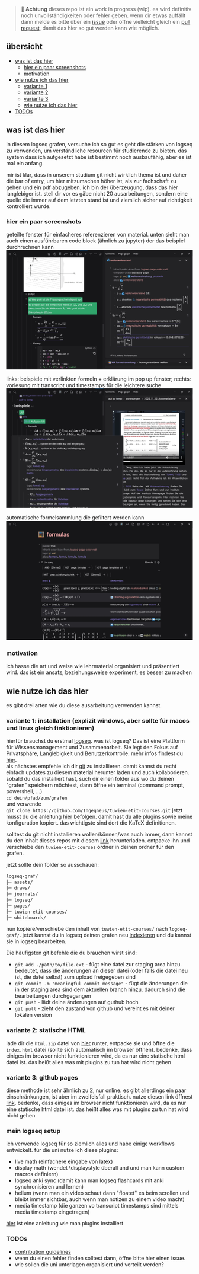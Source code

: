 > **🚧 Achtung**
dieses repo ist ein work in progress (wip). es wird definitiv noch unvollständigkeiten oder fehler geben. wenn dir etwas auffällt dann melde es bitte über ein [issue](https://github.com/Ingegneus/tuwien-etit-courses/issues) oder öffne vielleicht gleich ein [pull request](https://github.com/Ingegneus/tuwien-etit-courses/pulls), damit das hier so gut werden kann wie möglich.

## übersicht
- [was ist das hier](https://github.com/Ingegneus/tuwien-etit-courses?tab=readme-ov-file#was-ist-das-hier)
  - [hier ein paar screenshots](https://github.com/Ingegneus/tuwien-etit-courses?tab=readme-ov-file#hier-ein-paar-screenshots)
  - [motivation](https://github.com/Ingegneus/tuwien-etit-courses?tab=readme-ov-file#motivation)
- [wie nutze ich das hier](https://github.com/Ingegneus/tuwien-etit-courses?tab=readme-ov-file#wie-nutze-ich-das-hier)
  - [variante 1](https://github.com/Ingegneus/tuwien-etit-courses?tab=readme-ov-file#variante-1-installation-explizit-windows-aber-sollte-f%C3%BCr-macos-und-linux-gleich-finktionieren)
  - [variante 2](https://github.com/Ingegneus/tuwien-etit-courses?tab=readme-ov-file#variante-2-statische-html)
  - [variante 3](https://github.com/Ingegneus/tuwien-etit-courses?tab=readme-ov-file#variante-3-github-pages)
  - [wie nutze ich das hier](https://github.com/Ingegneus/tuwien-etit-courses?tab=readme-ov-file#mein-logseq-setup)
- [TODOs](https://github.com/Ingegneus/tuwien-etit-courses?tab=readme-ov-file#todos)


## was ist das hier
in diesem logseq grafen, versuche ich so gut es geht die stärken von logseq zu verwenden, um verständliche resourcen für studierende zu bieten. das system dass ich aufgesetzt habe ist bestimmt noch ausbaufähig, aber es ist mal ein anfang.

mir ist klar, dass in unserem studium git nicht wirklich thema ist und daher die bar of entry, um hier mitzumachen höher ist, als zur fachschaft zu gehen und ein pdf abzugeben. ich bin der überzeugung, dass das hier langlebiger ist. stell dir vor es gäbe nicht 20 ausarbeitungen, sondern eine quelle die immer auf dem letzten stand ist und ziemlich sicher auf richtigkeit kontrolliert wurde.

### hier ein paar screenshots  
geteilte fenster für einfacheres referenzieren von material. unten sieht man auch einen ausführbaren code block (ähnlich zu jupyter) der das beispiel durchrechnen kann
![img](https://raw.githubusercontent.com/ingegneus/tuwien-etit-courses/refs/heads/main/assets/storages/uni-git-assets/ls-uni-screenshot-1.webp)

links: beispiele mit verlinkten formeln + erklärung im pop up fenster; rechts: vorlesung mit transcript und timestamps für die leichtere suche
![img](https://raw.githubusercontent.com/ingegneus/tuwien-etit-courses/refs/heads/main/assets/storages/uni-git-assets/ls-uni-screenshot-2.webp)

automatische formelsammlung die gefiltert werden kann
![img](https://raw.githubusercontent.com/ingegneus/tuwien-etit-courses/refs/heads/main/assets/storages/uni-git-assets/ls-uni-screenshot-3.webp)


### motivation
ich hasse die art und weise wie lehrmaterial organisiert und präsentiert wird. das ist ein ansatz, beziehungsweise experiment, es besser zu machen

## wie nutze ich das hier
es gibt drei arten wie du diese ausarbeitung verwenden kannst.
### variante 1: installation (explizit windows, aber sollte für macos und linux gleich finktionieren)
hierfür brauchst du erstmal [logseq](https://github.com/logseq/logseq). was ist logseq? Das ist eine Plattform für Wissensmanagement und Zusammenarbeit. Sie legt den Fokus auf Privatsphäre, Langlebigkeit und Benutzerkontrolle. mehr infos findest du [hier](https://logseq.com/).  
als nächstes empfehle ich dir [git](https://git-scm.com/downloads) zu installieren. damit kannst du recht einfach updates zu diesem material herunter laden und auch kollaborieren. sobald du das installiert hast, such dir einen folder aus wo du deinen "grafen" speichern möchtest, dann öffne ein terminal (command prompt, powershell, ...)  
`cd dein/pfad/zum/grafen`  
und verwende  
`git clone https://github.com/Ingegneus/tuwien-etit-courses.git`
jetzt musst du die anleitung [hier](https://github.com/Ingegneus/logseq-plugin-config) befolgen. damit hast du alle plugins sowie meine konfiguration kopiert. das wichtigste sind dort die KaTeX definitionen.  
  
solltest du git nicht installieren wollen/können/was auch immer, dann kannst du den inhalt dieses repos mit diesem [link](https://github.com/Ingegneus/tuwien-etit-courses/archive/refs/heads/main.zip) herunterladen. entpacke ihn und verschiebe den `tuwien-etit-courses` ordner in deinen ordner für den grafen.  

jetzt sollte dein folder so ausschauen:
```
logseq-graf/
├─ assets/
├─ draws/
├─ journals/
├─ logseq/
├─ pages/
├─ tuwien-etit-courses/
├─ whiteboards/
```

nun kopiere/verschiebe den inhalt von `tuwien-etit-courses/` nach `logdeq-graf/`. jetzt kannst du in logseq deinen grafen neu [indexieren](https://docs.logseq.com/#/page/63500411-87b0-4d62-a9ac-5b5418bc3201) und du kannst sie in logseq bearbeiten.

Die häufigsten git befehle die du brauchen wirst sind:  
- `git add ./path/to/file.ext` - fügt eine datei zur staging area hinzu. bedeutet, dass die änderungen an dieser datei (oder falls die datei neu ist, die datei selbst) zum upload freigegeben sind  
- `git commit -m "meaningful commit message"` - fügt die änderungen die in der staging area sind dem aktuellen branch hinzu. dadurch sind die bearbeitungen durchgegangen  
- `git push` -  lädt deine änderungen auf guthub hoch  
- `git pull` - zieht den zustand von github und vereint es mit deiner lokalen version  

### variante 2: statische HTML
lade dir die `html.zip` datei von [hier](https://github.com/Ingegneus/tuwien-etit-courses/releases) runter, entpacke sie und öffne die `index.html` datei (sollte sich automatisch im browser öffnen). bedenke, dass einiges im browser nicht funktionieren wird, da es nur eine statische html datei ist. das heißt alles was mit plugins zu tun hat wird nicht gehen

### variante 3: github pages
diese methode ist sehr ähnlich zu 2, nur online. es gibt allerdings ein paar einschränkungen, ist aber im zweifelsfall praktisch. nutze diesen link öffnest [link](https://ingegneus.github.io/tuwien-etit-courses/). bedenke, dass einiges im browser nicht funktionieren wird, da es nur eine statische html datei ist. das heißt alles was mit plugins zu tun hat wird nicht gehen

### mein logseq setup
ich verwende logseq für so ziemlich alles und habe einige workflows entwickelt. für die uni nutze ich diese plugins:  
- live math (einfachere eingabe von latex)  
- display math (wendet \displaystyle überall and und man kann custom macros definiern)  
- logseq anki sync (damit kann man logseq flashcards mit anki synchronisieren und lernen)  
- helium (wenn man ein video schaut dann "floatet" es beim scrollen und bleibt immer sichtbar, auch wenn man notizen zu einem video macht)  
- media timestamp (die ganzen vo transcript timestamps sind mittels media timestamp eingetragen)  

[hier](https://docs.logseq.com/#/page/plugins) ist eine anleitung wie man plugins installiert

### TODOs
- [contribution guidelines](https://github.com/Ingegneus/tuwien-etit-courses/blob/main/UNI-CONTRIBUTION.md)
- wenn du einen fehler finden solltest dann, öffne bitte hier einen issue.
- wie sollen die uni unterlagen organisiert und verteilt werden?